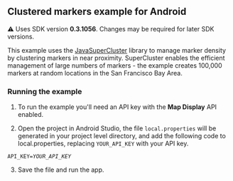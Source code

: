 ## Clustered markers example for Android ##

:warning: Uses SDK version **0.3.1056**. Changes may be required for later SDK versions.

This example uses the [JavaSuperCluster](https://github.com/utahemre/JavaSuperCluster) library to manage marker density by clustering markers in near proximity. SuperCluster enables the efficient management of large numbers of markers - the example creates 100,000 markers at random locations in the San Francisco Bay Area.


### Running the example ###

1. To run the example you'll need an API key with the **Map Display** API enabled.

2. Open the project in Android Studio, the file `local.properties` will be generated in your project level directory, and add the following code to local.properties, replacing `YOUR_API_KEY` with your API key.

<code>API\_KEY=*YOUR\_API\_KEY*</code>

3. Save the file and run the app.